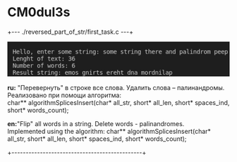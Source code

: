 # CM0dul3s

+--- ./reversed\_part\_of\_str/first\_task.c ---+

<img src="../.images/example.jpg"></img>

<b>ru:</b> "Перевернуть" в строке все слова. Удалить слова – палинандромы.<br>
Реализовано при помощи алгоритма:<br>
char** algorithmSplicesInsert(char* all_str, short* all_len, short* spaces_ind, short* words_count);

<b>en:</b>"Flip" all words in a string. Delete words - palinandromes.<br>
Implemented using the algorithm: 
char** algorithmSplicesInsert(char* all_str, short* all\_len, short* spaces_ind, short* words\_count);

+----------------------------------------------+
